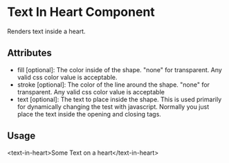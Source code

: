 # Text In Heart Component

Renders text inside a heart.

## Attributes
* fill [optional]: The color inside of the shape. "none" for transparent. Any valid css color value is acceptable.
* stroke [optional]: The color of the line around the shape. "none" for transparent. Any valid css color value is acceptable
* text [optional]: The text to place inside the shape. This is used primarily for dynamically changing the test with javascript. Normally you just place the text inside the opening and closing tags.

## Usage

<script defer type="module" src="text-in-heart.js"></script>
&lt;text-in-heart&gt;Some Text on a heart&lt;/text-in-heart&gt;
